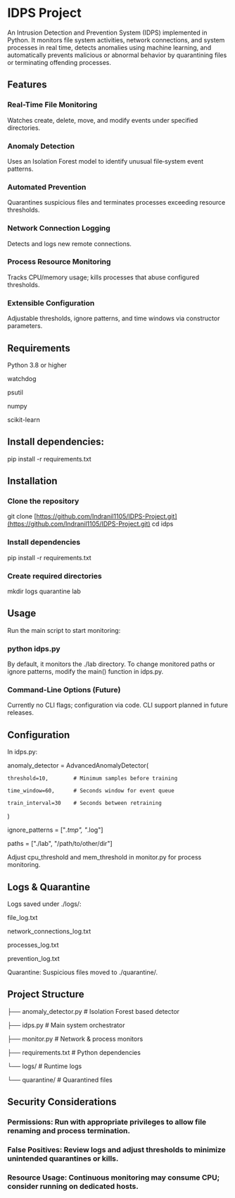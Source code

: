 # IDPS Project


An Intrusion Detection and Prevention System (IDPS) implemented in Python. It monitors file system activities, network connections, and system processes in real time, detects anomalies using machine learning, and automatically prevents malicious or abnormal behavior by quarantining files or terminating offending processes.


## Features

### Real-Time File Monitoring
Watches create, delete, move, and modify events under specified directories.

### Anomaly Detection
Uses an Isolation Forest model to identify unusual file‐system event patterns.

### Automated Prevention
Quarantines suspicious files and terminates processes exceeding resource thresholds.

### Network Connection Logging
Detects and logs new remote connections.

### Process Resource Monitoring
Tracks CPU/memory usage; kills processes that abuse configured thresholds.

### Extensible Configuration
Adjustable thresholds, ignore patterns, and time windows via constructor parameters.

## Requirements

Python 3.8 or higher

watchdog

psutil

numpy

scikit-learn

## Install dependencies:

pip install -r requirements.txt

## Installation

### Clone the repository

git clone [https://github.com/Indranil1105/IDPS-Project.git](https://github.com/Indranil1105/IDPS-Project.git)
cd idps

### Install dependencies

pip install -r requirements.txt

### Create required directories


mkdir logs quarantine lab

## Usage

Run the main script to start monitoring:

### python idps.py
By default, it monitors the ./lab directory. To change monitored paths or ignore patterns, modify the main() function in idps.py.

### Command-Line Options (Future)
Currently no CLI flags; configuration via code. CLI support planned in future releases.

## Configuration
In idps.py:

anomaly_detector = AdvancedAnomalyDetector(

    threshold=10,        # Minimum samples before training
    
    time_window=60,      # Seconds window for event queue
    
    train_interval=30    # Seconds between retraining
    
)

ignore_patterns = ["*.tmp", "*.log"]

paths = ["./lab", "/path/to/other/dir"]

Adjust cpu_threshold and mem_threshold in monitor.py for process monitoring.

## Logs & Quarantine

Logs saved under ./logs/:

file_log.txt

network_connections_log.txt

processes_log.txt

prevention_log.txt

Quarantine: Suspicious files moved to ./quarantine/.

## Project Structure

├── anomaly_detector.py      # Isolation Forest based detector

├── idps.py                  # Main system orchestrator

├── monitor.py               # Network & process monitors

├── requirements.txt         # Python dependencies

└── logs/                    # Runtime logs

└── quarantine/              # Quarantined files

## Security Considerations

### Permissions: Run with appropriate privileges to allow file renaming and process termination.

### False Positives: Review logs and adjust thresholds to minimize unintended quarantines or kills.

### Resource Usage: Continuous monitoring may consume CPU; consider running on dedicated hosts.


